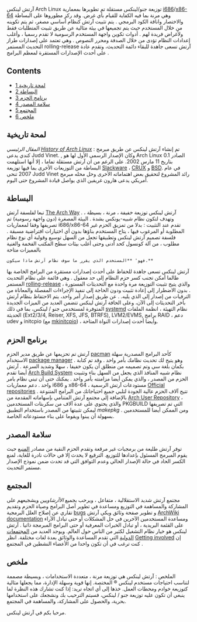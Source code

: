 آرتش لينكس Arch Linux توزيعة جنو/لينكس مستقلة تم تطويرها بمعمارية [i686](https://en.wikipedia.org/wiki/P6_(microarchitecture) "wikipedia:P6 (microarchitecture)")/[x86-64](https://en.wikipedia.org/wiki/x86-64 "wikipedia:x86-64") وهي مرنة بما فيه الكفاية للقيام بأي غرض. وقد ركز مطوروها على البساطة والاختصار واناقة الكود البرمجي . يتم تثبيت آرتش كنظام أساسي مصغر، ثم يتم تكوينه من خلال المستخدم حيث يتم تجميعها في بيئة مثالية عن طريق تثبيت المتطلبات فقط ولأغراض فريدة لهم . أدوات تكوين واجهة المستخدم الرسومية لا تقدم رسميا ، وأغلب إعدادات النظام تؤدى من خلال الصدفة ومحرر النصوص . وهي تعتمد على إصدارات طراز التحديث المستمر rolling-release آرتش تسعى جاهدة للبقاء دائمة التحديث، وتقدم عادة على أحدث الإصدارات المستقرة لمعظم البرامج .

## Contents

*   [1 لمحة تاريخية](#.D9.84.D9.85.D8.AD.D8.A9_.D8.AA.D8.A7.D8.B1.D9.8A.D8.AE.D9.8A.D8.A9)
*   [2 البساطة](#.D8.A7.D9.84.D8.A8.D8.B3.D8.A7.D8.B7.D8.A9)
*   [3 برنامج الحزم](#.D8.A8.D8.B1.D9.86.D8.A7.D9.85.D8.AC_.D8.A7.D9.84.D8.AD.D8.B2.D9.85)
*   [4 سلامة المصدر](#.D8.B3.D9.84.D8.A7.D9.85.D8.A9_.D8.A7.D9.84.D9.85.D8.B5.D8.AF.D8.B1)
*   [5 المجتمع](#.D8.A7.D9.84.D9.85.D8.AC.D8.AA.D9.85.D8.B9)
*   [6 ملخص](#.D9.85.D9.84.D8.AE.D8.B5)

## لمحة تاريخية

_المقال الرئيسي [History of Arch Linux](/index.php/History_of_Arch_Linux "History of Arch Linux")_ : تم إنشاء آرتش لينكس عن طريق مبرمج كندي يدعى Judd Vinet. , وكان الإصدار الرسمي اﻷول لها هو Arch Linux 0.1 الصادر بتاريخ 11 مارس 2002\. على الرغم من ان آرتش مستقلة تماما ، إلا أنها استلهمت البساطة من التوزيعات اﻷخرى بما فيها توزيعة [Slackware](http://slackware.com) ، [CRUX](http://www.crux.nu) و [BSD](http://en.wikipedia.org/wiki/Berkeley_Software_Distribution). في عام 2007 تنحى Judd Vinet رائد المشروع لتحقيق بعض اهتماماته الأخرى وحل محله مبرمج أمريكي يدعى هارون غريفين الذي يواصل قيادة المشروع حتى اليوم.

## البساطة

تبعا لفلسفة آرتش [The Arch Way](/index.php/The_Arch_Way "The Arch Way") . آرتش لينكس توزيعة خفيفة ، مرنة ، بسيطة ، وتهدف لتكون نظام شبيه-يونكس بشدة . البيئة المصغرة (دون واجهة رسومية) تم تصريفها وفقا لمعماريات i686/x86-64 تقدم عند التثبيت : بدلا من تمزيق الحزم غير المطلوبة أو المرغوب فيها ، يتاح المستخدم بناؤها بدون أي اختيارات افتراضية مسبقة . فلسفة تصميم آرتش لينكس وتطبيقها تجعل من السهل توسيع وقولبة أي نوع نظام مطلوب ، من آلة كونسول كحد أدنى وحتى أغلب بيئات سطح المكتب الفخمة والغنية بالمميزات متاحة

	فهو' **المستخدم الذي يقرر ما سوف نظام آرتش ماذا سيكون.**

آرتش لينكس تسعى جاهدة للحفاظ على أحدث إصدارات مستقرة من البرامج الخاصة بها طالما أمكن تجنب كسر حزم النظام إلى حد معقول . وهي قائمة على نظام التحديث المستمر [rolling-release](https://en.wikipedia.org/wiki/Rolling_release "wikipedia:Rolling release") ، والذي يتيح تثبيت التوزيعة مرة واحدة مع التحديثات المستورة . بدون الاضطرار إلى إعادة تثبيت ودون الحاجة إلى تنفيذ الإجراءات المفصلة والمعاناة من الترقيات من إصدار إلى الذي يليه. . عن طريق إصدار أمر واحد، يتم الاحتفاظ بنظام آرتش بأخر التحديثات إلى الآن، وعلى الحافة آرتش لينكس تتضمن العديد من الميزات الجديدة المتوفرة لمستخدمي جنو / لينكس، بما في ذلك [systemd](/index.php/Systemd "Systemd") نظام التهيئة ، انظمة الملفات الحديثة (Ext2/3/4, Reiser, XFS, JFS, BTRFS), LVM2/EVMS, برامج RAID ، دعم udev و initcpio (مع [mkinitcpio](/index.php/Mkinitcpio "Mkinitcpio")) ، وأيضا أحدث إصدارات النواة المتاحة.

## برنامج الحزم

آرتش تم تحزيمها عن طريق مدير الحزم [pacman](/index.php/Pacman "Pacman") كأحد البرامج المصدرية سهلة الاستخدام [package manager](https://en.wikipedia.org/wiki/Package_manager "wikipedia:Package manager") . وهو يتيح لك تحديث نظامك بأمر واحد . وقد تم كتابة بكمان بلغة سي وتم تصميمه من منطلق أن يكون خفيفا ، سهلا وشديد السرعة . آرتش أيضا تقدم [Arch Build System](/index.php/Arch_Build_System "Arch Build System") نظام شبيه المنافذ الذي يجعل من السهل بناء وتثبيت الحزم من المصدر ، والذي يمكن أيضا مزامنته بأمر واحد . يمكنك حتى أن تبني نظام بامر واحد . دعم معماريات i686 و x86-64 ، مستودعات آرتش الرسمية [Official repositories](/index.php/Official_repositories "Official repositories") تتيح آلاف الحزم عالية الجودة لتلبي جميع احتياجاتك من البرامج المتنوعة . بالإضافة إلى مجتمع آرتش المتنامي بإسهاماته المقدمة من [Arch User Repository](/index.php/Arch_User_Repository "Arch User Repository") ، والذي يحتوي على عدة آلاف من سكربتات المستخدمين PKGBUILD التي تم تصريفها ليمكن تثبيتها من المصدر باستخدام التطبيق _makepkg_ . ومن الممكن أيضا للمستخدمين بسهولة أن يبنوا ويقوما على بناء مستودعاته الخاصة.

## سلامة المصدر

توفر آرتش طليعة من برمجيات غير مرقعة وتقدم الحزم النقية من مصادر [المنبع](https://en.wikipedia.org/wiki/upstream_(software_development) "wikipedia:upstream (software development)") حيث يقوم المبرمج المسئول بإعدادها للتوزيع. الترقيع لا يحدث إلا في حالات نادرة للغاية، لمنع الكسر الحاد في حالة الإصدار الحالي وعدم التوافق التي قد تحدث ضمن نموذج الإصدار مستمر التحديث.

## المجتمع

مجتمع آرتش شديد الاستقلالية ، متفاعل ، ويرحب بجميع _الاآرشاويين_ ويشجيعهم على المشاركة والمساهمة في التوزيع ومساعدة في تطوير أصل البرامج وصياة الحزم وتقديم تقاري عن إصلاح العلل البرمجية [bugs](https://bugs.archlinux.org/) و تطوير صفحة وثائق ويكي آرتش [ArchWiki documentation](/index.php/Main_page "Main page") ومساعدة المستخدمين الآخرين في حل المشكلات أو حتى تبادل الآراء على القئمة البريدية ، أو تبادل الخبرات المعرفية أو حتى البرامج المبرمجة ذاتيا . آرتش لينكس هو خيار نظام التشغيل لكثير من الناس حول العالم. ويوجد العديد من [المجتمعات الدولية](/index.php/International_communities "International communities") التي تقدم المساعدة والوثائق بعدة لغات مختلفة. انظر [Getting involved](/index.php/Getting_involved "Getting involved") إن كنت ترغب في أن تكون واحدا من الأعضاء النشطين في المجتمع .

## ملخص

الملخص : آرتش لينكس هي توزيعة مرنة ، متعددة الاستخدامات ، وبسيطة مصممة لتناسب احتياجات مستخدم لينكس ® المختصة. إنها قوية وسهلة الإدارة، مما يجعلها مثالية كتوزيعة خوادم ومحطات العمل. خذها إلى أي اتجاه تريد: إذا كنت تشارك هذه النظرة لما ينبغي أن تكون عليه توزيعة جنو / لينكس، فسيتم الترحيب بك ونشجعك على استخدامها بحرية، والحصول على المشاركة، والمساهمة في المجتمع.

مرحبا بكم في آرتش لينكس.